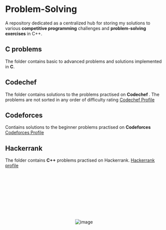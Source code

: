# Problem-Solving
A repository dedicated as a centralized hub for storing my solutions to various <b>competitive programming</b> challenges and <b>problem-solving exercises</b> in C++.

## C problems
The folder contains basic to advanced problems and solutions implemented in <b>C</b>.

## Codechef
The folder contains solutions to the problems practised on <b>Codechef </b>. The problems are not sorted in any order of difficulty rating
[Codechef Profile](https://www.codechef.com/users/anirudh61)
## Codeforces
Contiains solutions to the beginner problems practised on <b>Codeforces</b>
[Codeforces Profile](https://codeforces.com/profile/AnirudhLakhanpal)

## Hackerrank
The folder contains <b>C++</b> problems practised on Hackerrank.
[Hackerrank profile](https://www.hackerrank.com/profile/anirudhlakhanpa1)

<br> <br> <br> <br> <br> <br> <br> <br> 

</div>

<div style="text-align:center;">

![image](https://qph.cf2.quoracdn.net/main-qimg-b8837130b6cca4c3bb30706e34acb953-lq)
